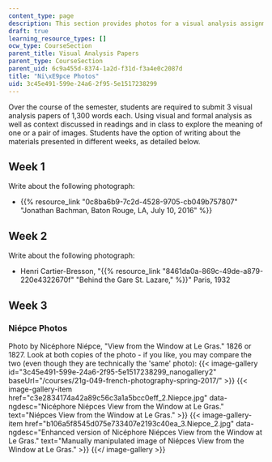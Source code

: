 ```yaml
---
content_type: page
description: This section provides photos for a visual analysis assignment.
draft: true
learning_resource_types: []
ocw_type: CourseSection
parent_title: Visual Analysis Papers
parent_type: CourseSection
parent_uid: 6c9a455d-8374-1a2d-f31d-f3a4e0c2087d
title: "Ni\xE9pce Photos"
uid: 3c45e491-599e-24a6-2f95-5e1517238299
---
```

Over the course of the semester, students are required to submit 3 visual analysis papers of 1,300 words each. Using visual and formal analysis as well as context discussed in readings and in class to explore the meaning of one or a pair of images. Students have the option of writing about the materials presented in different weeks, as detailed below.

Week 1
------

Write about the following photograph:

*   {{% resource_link "0c8ba6b9-7c2d-4528-9705-cb049b757807" "Jonathan Bachman, Baton Rouge, LA, July 10, 2016" %}}

Week 2
------

Write about the following photograph:

*   Henri Cartier-Bresson, "{{% resource_link "8461da0a-869c-49de-a879-220e4322670f" "Behind the Gare St. Lazare," %}}" Paris, 1932

Week 3
------

### Niépce Photos

Photo by Nicéphore Niépce, "View from the Window at Le Gras." 1826 or 1827. Look at both copies of the photo - if you like, you may compare the two (even though they are technically the 'same' photo):
{{< image-gallery id="3c45e491-599e-24a6-2f95-5e1517238299_nanogallery2" baseUrl="/courses/21g-049-french-photography-spring-2017/" >}}
{{< image-gallery-item href="c3e2834174a42a89c56c3a1a5bcc0eff_2.Niepce.jpg" data-ngdesc="Nicéphore Niépces View from the Window at Le Gras." text="Niépces View from the Window at Le Gras." >}}
{{< image-gallery-item href="b106a5f8545d075e733407e2193c40ea_3.Niepce_2.jpg" data-ngdesc="Enhanced version of Nicéphore Niépces View from the Window at Le Gras." text="Manually manipulated image of Niépces View from the Window at Le Gras." >}}
{{</ image-gallery >}}